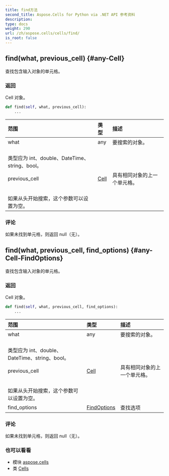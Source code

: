 ```yaml
---
title: find方法
second_title: Aspose.Cells for Python via .NET API 参考资料
description:
type: docs
weight: 290
url: /zh/aspose.cells/cells/find/
is_root: false
---
```

##  find(what, previous_cell) {#any-Cell}
查找包含输入对象的单元格。


### 返回

Cell 对象。


```python
def find(self, what, previous_cell):
    ...
```


|范围|类型|描述|
| :- | :- | :- |
| what | any |要搜索的对象。<br/>类型应为 int、double、DateTime、string、bool。|
| previous_cell | [Cell](/cells/python-net/zh/aspose.cells/cell) |具有相同对象的上一个单元格。<br/>如果从头开始搜索，这个参数可以设置为空。|
### 评论

如果未找到单元格，则返回 null（无）。

##  find(what, previous_cell, find_options) {#any-Cell-FindOptions}

查找包含输入对象的单元格。


### 返回

Cell 对象。


```python
def find(self, what, previous_cell, find_options):
    ...
```


|范围|类型|描述|
| :- | :- | :- |
| what | any |要搜索的对象。<br/>类型应为 int、double、DateTime、string、bool。|
| previous_cell | [Cell](/cells/python-net/zh/aspose.cells/cell) |具有相同对象的上一个单元格。<br/>如果从头开始搜索，这个参数可以设置为空。|
| find_options | [FindOptions](/cells/python-net/zh/aspose.cells/findoptions) |查找选项|
### 评论

如果未找到单元格，则返回 null（无）。


### 也可以看看

* 模块 [aspose.cells](../../)
* 类 [Cells](/cells/python-net/zh/aspose.cells/cells)
